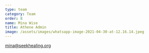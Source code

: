 ```yaml
---
type: team
category: Team
order: 8
name: Mina Wise
title: Athene Admin
image: /assets/images/whatsapp-image-2021-04-30-at-12.16.14.jpeg
---
```


<mina@seekhealing.org>